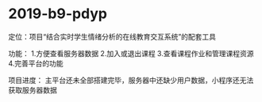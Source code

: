 # 2019-b9-pdyp
定位：项目“结合实时学生情绪分析的在线教育交互系统”的配套工具

功能：
    1.方便查看服务器数据
    2.加入或退出课程
    3.查看课程作业和管理课程资源
    4.完善平台的功能

项目进度：
  主平台还未全部搭建完毕，服务器中还缺少用户数据，小程序还无法获取服务器数据
